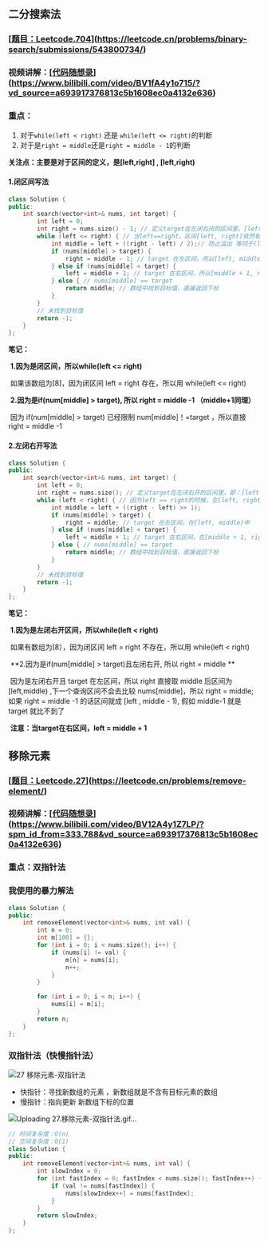 ## 二分搜索法

### [[题目：Leetcode.704](https://leetcode.cn/problems/binary-search/submissions/543800734/)](https://leetcode.cn/problems/binary-search/submissions/543800734/)

### 视频讲解：[[代码随想录](https://www.bilibili.com/video/BV1fA4y1o715/?vd_source=a693917376813c5b1608ec0a4132e636)](https://www.bilibili.com/video/BV1fA4y1o715/?vd_source=a693917376813c5b1608ec0a4132e636)

### 重点：

1. 对于`while(left < right)` 还是 `while(left <= right)`的判断
2. 对于是`right = middle`还是`right = middle - 1`的判断



**关注点：主要是对于区间的定义，是[left,right] , [left,right)**

#### 1.闭区间写法

```c++
class Solution {
public:
    int search(vector<int>& nums, int target) {
        int left = 0;
        int right = nums.size() - 1; // 定义target在左闭右闭的区间里，[left, right]
        while (left <= right) { // 当left==right，区间[left, right]依然有效，所以用 <=
            int middle = left + ((right - left) / 2);// 防止溢出 等同于(left + right)/2
            if (nums[middle] > target) {
                right = middle - 1; // target 在左区间，所以[left, middle - 1]
            } else if (nums[middle] < target) {
                left = middle + 1; // target 在右区间，所以[middle + 1, right]
            } else { // nums[middle] == target
                return middle; // 数组中找到目标值，直接返回下标
            }
        }
        // 未找到目标值
        return -1;
    }
};
```

**笔记：**

​	**1.因为是闭区间，所以while(left <= right)**

​	如果该数组为[8]，因为闭区间 left = right 存在，所以用 while(left <= right)

​	**2.因为是if(num[middle] > target), 所以 right = middle -1 （middle+1同理）**

​	因为 if(num[middle] > target) 已经限制 num[middle]！=target ，所以直接 right = middle -1



#### 2.左闭右开写法

```c++
class Solution {
public:
    int search(vector<int>& nums, int target) {
        int left = 0;
        int right = nums.size(); // 定义target在左闭右开的区间里，即：[left, right)
        while (left < right) { // 因为left == right的时候，在[left, right)是无效的空间，所以使用 <
            int middle = left + ((right - left) >> 1);
            if (nums[middle] > target) {
                right = middle; // target 在左区间，在[left, middle)中
            } else if (nums[middle] < target) {
                left = middle + 1; // target 在右区间，在[middle + 1, right)中
            } else { // nums[middle] == target
                return middle; // 数组中找到目标值，直接返回下标
            }
        }
        // 未找到目标值
        return -1;
    }
};
```

**笔记：**

​	**1.因为是左闭右开区间，所以while(left < right)**

​	如果有数组为[8），因为闭区间 left = right 不存在，所以用 while(left < right) 

​	**2.因为是if(num[middle] > target)且左闭右开, 所以 right = middle **

​	因为是左闭右开且 target 在左区间，所以 right 直接取 middle 后区间为 [left,middle) ,下一个查询区间不会去比较 nums[middle]，所以 right = middle; 如果 right = middle -1 的话区间就成 [left , middle - 1), 假如 middle-1 就是 target 就比不到了

​	**注意：当target在右区间，left = middle + 1** 







## 移除元素

### [[题目：Leetcode.27](https://leetcode.cn/problems/remove-element/)](https://leetcode.cn/problems/remove-element/)

### 视频讲解：[[代码随想录](https://www.bilibili.com/video/BV12A4y1Z7LP/?spm_id_from=333.788&vd_source=a693917376813c5b1608ec0a4132e636)](https://www.bilibili.com/video/BV12A4y1Z7LP/?spm_id_from=333.788&vd_source=a693917376813c5b1608ec0a4132e636)

### **重点：双指针法**



### 我使用的暴力解法

```c++
class Solution {
public:
    int removeElement(vector<int>& nums, int val) {
        int n = 0;
        int m[100] = {};
        for (int i = 0; i < nums.size(); i++) {
            if (nums[i] != val) {
                m[n] = nums[i];
                n++;
            }
        }

        for (int i = 0; i < n; i++) {
            nums[i] = m[i];
        }
        return n;
    }
};
```



### 双指针法（快慢指针法）
![27 移除元素-双指针法](https://github.com/nanshanvv/nanshanvv.github.io/assets/77189526/ee7d5620-b500-4504-b036-89f5aed99512)

- 快指针：寻找新数组的元素 ，新数组就是不含有目标元素的数组
- 慢指针：指向更新 新数组下标的位置

![Uploading 27.移除元素-双指针法.gif…]()

```c++
// 时间复杂度：O(n)
// 空间复杂度：O(1)
class Solution {
public:
    int removeElement(vector<int>& nums, int val) {
        int slowIndex = 0;
        for (int fastIndex = 0; fastIndex < nums.size(); fastIndex++) {
            if (val != nums[fastIndex]) {
                nums[slowIndex++] = nums[fastIndex];
            }
        }
        return slowIndex;
    }
};
```